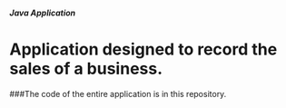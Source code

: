 ##### Java Application
# Application designed to record the sales of a business.

###The code of the entire application is in this repository.
